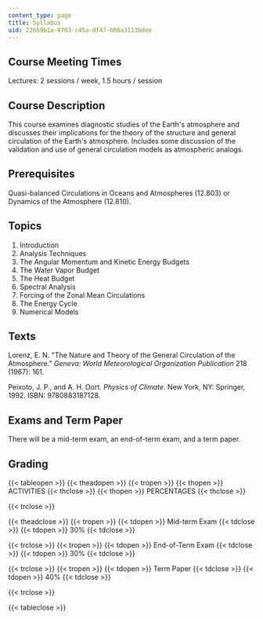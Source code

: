 ```yaml
---
content_type: page
title: Syllabus
uid: 22b59b1a-8703-c45a-df47-666a3113bdee
---
```


Course Meeting Times
--------------------

Lectures: 2 sessions / week, 1.5 hours / session

Course Description
------------------

This course examines diagnostic studies of the Earth's atmosphere and discusses their implications for the theory of the structure and general circulation of the Earth's atmosphere. Includes some discussion of the validation and use of general circulation models as atmospheric analogs.

Prerequisites
-------------

Quasi-balanced Circulations in Oceans and Atmospheres (12.803) or Dynamics of the Atmosphere (12.810).

Topics
------

1.  Introduction
2.  Analysis Techniques
3.  The Angular Momentum and Kinetic Energy Budgets
4.  The Water Vapor Budget
5.  The Heat Budget
6.  Spectral Analysis
7.  Forcing of the Zonal Mean Circulations
8.  The Energy Cycle
9.  Numerical Models

Texts
-----

Lorenz, E. N. "The Nature and Theory of the General Circulation of the Atmosphere." _Geneva: World Meteorological Organization Publication_ 218 (1967): 161.

Peixoto, J. P., and A. H. Oort. _Physics of Climate_. New York, NY: Springer, 1992. ISBN: 9780883187128.

Exams and Term Paper
--------------------

There will be a mid-term exam, an end-of-term exam, and a term paper.

Grading
-------

{{< tableopen >}}
{{< theadopen >}}
{{< tropen >}}
{{< thopen >}}
ACTIVITIES
{{< thclose >}}
{{< thopen >}}
PERCENTAGES
{{< thclose >}}

{{< trclose >}}

{{< theadclose >}}
{{< tropen >}}
{{< tdopen >}}
Mid-term Exam
{{< tdclose >}}
{{< tdopen >}}
30%
{{< tdclose >}}

{{< trclose >}}
{{< tropen >}}
{{< tdopen >}}
End-of-Term Exam
{{< tdclose >}}
{{< tdopen >}}
30%
{{< tdclose >}}

{{< trclose >}}
{{< tropen >}}
{{< tdopen >}}
Term Paper
{{< tdclose >}}
{{< tdopen >}}
40%
{{< tdclose >}}

{{< trclose >}}

{{< tableclose >}}